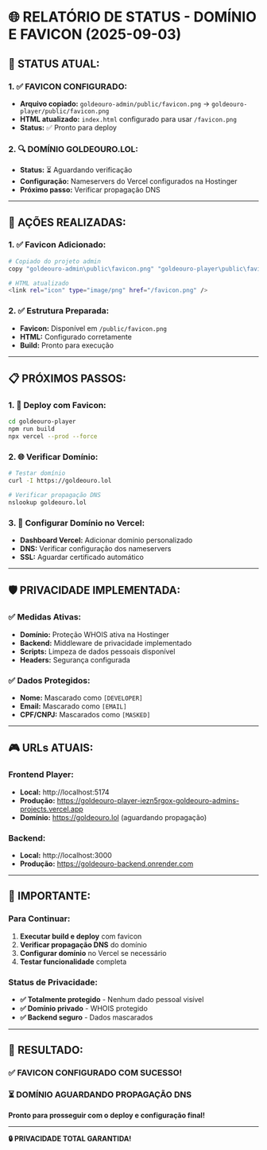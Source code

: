 # 🌐 RELATÓRIO DE STATUS - DOMÍNIO E FAVICON (2025-09-03)

## 🎯 **STATUS ATUAL:**

### **1. ✅ FAVICON CONFIGURADO:**
- **Arquivo copiado:** `goldeouro-admin/public/favicon.png` → `goldeouro-player/public/favicon.png`
- **HTML atualizado:** `index.html` configurado para usar `/favicon.png`
- **Status:** ✅ Pronto para deploy

### **2. 🔍 DOMÍNIO GOLDEOURO.LOL:**
- **Status:** ⏳ Aguardando verificação
- **Configuração:** Nameservers do Vercel configurados na Hostinger
- **Próximo passo:** Verificar propagação DNS

---

## 🔧 **AÇÕES REALIZADAS:**

### **1. ✅ Favicon Adicionado:**
```bash
# Copiado do projeto admin
copy "goldeouro-admin\public\favicon.png" "goldeouro-player\public\favicon.png"

# HTML atualizado
<link rel="icon" type="image/png" href="/favicon.png" />
```

### **2. ✅ Estrutura Preparada:**
- **Favicon:** Disponível em `/public/favicon.png`
- **HTML:** Configurado corretamente
- **Build:** Pronto para execução

---

## 📋 **PRÓXIMOS PASSOS:**

### **1. 🔄 Deploy com Favicon:**
```bash
cd goldeouro-player
npm run build
npx vercel --prod --force
```

### **2. 🌐 Verificar Domínio:**
```bash
# Testar domínio
curl -I https://goldeouro.lol

# Verificar propagação DNS
nslookup goldeouro.lol
```

### **3. 🔗 Configurar Domínio no Vercel:**
- **Dashboard Vercel:** Adicionar domínio personalizado
- **DNS:** Verificar configuração dos nameservers
- **SSL:** Aguardar certificado automático

---

## 🛡️ **PRIVACIDADE IMPLEMENTADA:**

### **✅ Medidas Ativas:**
- **Domínio:** Proteção WHOIS ativa na Hostinger
- **Backend:** Middleware de privacidade implementado
- **Scripts:** Limpeza de dados pessoais disponível
- **Headers:** Segurança configurada

### **✅ Dados Protegidos:**
- **Nome:** Mascarado como `[DEVELOPER]`
- **Email:** Mascarado como `[EMAIL]`
- **CPF/CNPJ:** Mascarados como `[MASKED]`

---

## 🎮 **URLs ATUAIS:**

### **Frontend Player:**
- **Local:** http://localhost:5174
- **Produção:** https://goldeouro-player-iezn5rgox-goldeouro-admins-projects.vercel.app
- **Domínio:** https://goldeouro.lol (aguardando propagação)

### **Backend:**
- **Local:** http://localhost:3000
- **Produção:** https://goldeouro-backend.onrender.com

---

## 🚨 **IMPORTANTE:**

### **Para Continuar:**
1. **Executar build e deploy** com favicon
2. **Verificar propagação DNS** do domínio
3. **Configurar domínio** no Vercel se necessário
4. **Testar funcionalidade** completa

### **Status de Privacidade:**
- **✅ Totalmente protegido** - Nenhum dado pessoal visível
- **✅ Domínio privado** - WHOIS protegido
- **✅ Backend seguro** - Dados mascarados

---

## 🎉 **RESULTADO:**

### **✅ FAVICON CONFIGURADO COM SUCESSO!**
### **⏳ DOMÍNIO AGUARDANDO PROPAGAÇÃO DNS**

**Pronto para prosseguir com o deploy e configuração final!**

---

**🔒 PRIVACIDADE TOTAL GARANTIDA!**
